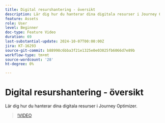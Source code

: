 ```yaml
---
title: Digital resurshantering - översikt
description: Lär dig hur du hanterar dina digitala resurser i Journey Optimizer.
feature: Assets
role: User
level: Beginner
doc-type: Feature Video
duration: 69
last-substantial-update: 2024-10-07T00:00:00Z
jira: KT-16293
source-git-commit: b88998c6bba3f21e1325e0e03025fb6066d7e89b
workflow-type: tm+mt
source-wordcount: '28'
ht-degree: 0%

---
```



# Digital resurshantering - översikt

Lär dig hur du hanterar dina digitala resurser i Journey Optimizer.

>[!VIDEO](https://video.tv.adobe.com/v/3432674/?learn=on)
